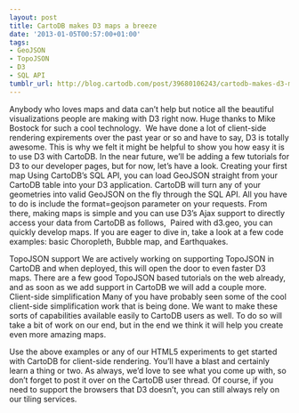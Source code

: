 ```yaml
---
layout: post
title: CartoDB makes D3 maps a breeze
date: '2013-01-05T00:57:00+01:00'
tags:
- GeoJSON
- TopoJSON
- D3
- SQL API
tumblr_url: http://blog.cartodb.com/post/39680106243/cartodb-makes-d3-maps-a-breeze
---
```


Anybody who loves maps and data can’t help but notice all the beautiful visualizations people are making with D3 right now. Huge thanks to Mike Bostock for such a cool technology. 
We have done a lot of client-side rendering expirements over the past year or so and have to say, D3 is totally awesome. This is why we felt it might be helpful to show you how easy it is to use D3 with CartoDB. In the near future, we’ll be adding a few tutorials for D3 to our developer pages, but for now, let’s have a look.
Creating your first map
Using CartoDB’s SQL API, you can load GeoJSON straight from your CartoDB table into your D3 application. CartoDB will turn any of your geometries into valid GeoJSON on the fly through the SQL API. All you have to do is include the format=geojson parameter on your requests. From there, making maps is simple and you can use D3’s Ajax support to directly access your data from CartoDB as follows, 
Paired with d3.geo, you can quickly develop maps. If you are eager to dive in, take a look at a few code examples: basic Choropleth, Bubble map, and Earthquakes.

TopoJSON support
We are actively working on supporting TopoJSON in CartoDB and when deployed, this will open the door to even faster D3 maps. There are a few good TopoJSON based tutorials on the web already, and as soon as we add support in CartoDB we will add a couple more. 
Client-side simplification
Many of you have probably seen some of the cool client-side simplification work that is being done. We want to make these sorts of capabilities available easily to CartoDB users as well. To do so will take a bit of work on our end, but in the end we think it will help you create even more amazing maps. 

Use the above examples or any of our HTML5 experiments to get started with CartoDB for client-side rendering. You’ll have a blast and certainly learn a thing or two. As always, we’d love to see what you come up with, so don’t forget to post it over on the CartoDB user thread. Of course, if you need to support the browsers that D3 doesn’t, you can still always rely on our tiling services.
